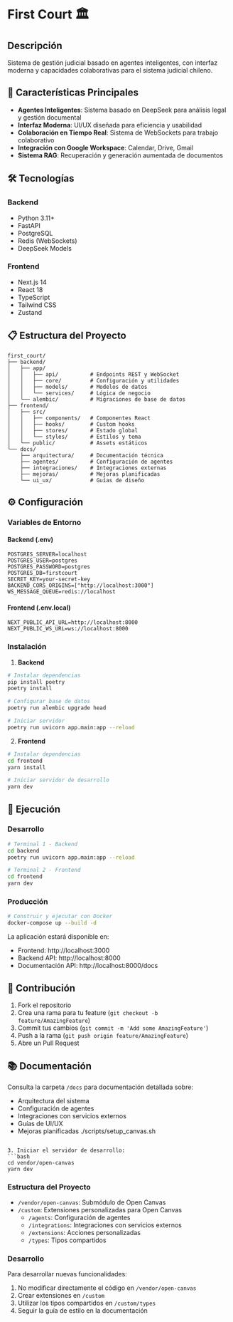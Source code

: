 # First Court 🏛️

## Descripción
Sistema de gestión judicial basado en agentes inteligentes, con interfaz moderna y capacidades colaborativas para el sistema judicial chileno.

## 🚀 Características Principales

- **Agentes Inteligentes**: Sistema basado en DeepSeek para análisis legal y gestión documental
- **Interfaz Moderna**: UI/UX diseñada para eficiencia y usabilidad
- **Colaboración en Tiempo Real**: Sistema de WebSockets para trabajo colaborativo
- **Integración con Google Workspace**: Calendar, Drive, Gmail
- **Sistema RAG**: Recuperación y generación aumentada de documentos

## 🛠️ Tecnologías

### Backend
- Python 3.11+
- FastAPI
- PostgreSQL
- Redis (WebSockets)
- DeepSeek Models

### Frontend
- Next.js 14
- React 18
- TypeScript
- Tailwind CSS
- Zustand

## 📋 Estructura del Proyecto

```
first_court/
├── backend/
│   ├── app/
│   │   ├── api/          # Endpoints REST y WebSocket
│   │   ├── core/         # Configuración y utilidades
│   │   ├── models/       # Modelos de datos
│   │   └── services/     # Lógica de negocio
│   └── alembic/          # Migraciones de base de datos
├── frontend/
│   ├── src/
│   │   ├── components/   # Componentes React
│   │   ├── hooks/        # Custom hooks
│   │   ├── stores/       # Estado global
│   │   └── styles/       # Estilos y tema
│   └── public/           # Assets estáticos
└── docs/
    ├── arquitectura/     # Documentación técnica
    ├── agentes/          # Configuración de agentes
    ├── integraciones/    # Integraciones externas
    ├── mejoras/          # Mejoras planificadas
    └── ui_ux/            # Guías de diseño
```

## ⚙️ Configuración

### Variables de Entorno

#### Backend (.env)
```env
POSTGRES_SERVER=localhost
POSTGRES_USER=postgres
POSTGRES_PASSWORD=postgres
POSTGRES_DB=firstcourt
SECRET_KEY=your-secret-key
BACKEND_CORS_ORIGINS=["http://localhost:3000"]
WS_MESSAGE_QUEUE=redis://localhost
```

#### Frontend (.env.local)
```env
NEXT_PUBLIC_API_URL=http://localhost:8000
NEXT_PUBLIC_WS_URL=ws://localhost:8000
```

### Instalación

1. **Backend**
```bash
# Instalar dependencias
pip install poetry
poetry install

# Configurar base de datos
poetry run alembic upgrade head

# Iniciar servidor
poetry run uvicorn app.main:app --reload
```

2. **Frontend**
```bash
# Instalar dependencias
cd frontend
yarn install

# Iniciar servidor de desarrollo
yarn dev
```

## 🚀 Ejecución

### Desarrollo
```bash
# Terminal 1 - Backend
cd backend
poetry run uvicorn app.main:app --reload

# Terminal 2 - Frontend
cd frontend
yarn dev
```

### Producción
```bash
# Construir y ejecutar con Docker
docker-compose up --build -d
```

La aplicación estará disponible en:
- Frontend: http://localhost:3000
- Backend API: http://localhost:8000
- Documentación API: http://localhost:8000/docs

## 🤝 Contribución

1. Fork el repositorio
2. Crea una rama para tu feature (`git checkout -b feature/AmazingFeature`)
3. Commit tus cambios (`git commit -m 'Add some AmazingFeature'`)
4. Push a la rama (`git push origin feature/AmazingFeature`)
5. Abre un Pull Request

## 📚 Documentación

Consulta la carpeta `/docs` para documentación detallada sobre:
- Arquitectura del sistema
- Configuración de agentes
- Integraciones con servicios externos
- Guías de UI/UX
- Mejoras planificadas
./scripts/setup_canvas.sh
```

3. Iniciar el servidor de desarrollo:
```bash
cd vendor/open-canvas
yarn dev
```

### Estructura del Proyecto

- `/vendor/open-canvas`: Submódulo de Open Canvas
- `/custom`: Extensiones personalizadas para Open Canvas
  - `/agents`: Configuración de agentes
  - `/integrations`: Integraciones con servicios externos
  - `/extensions`: Acciones personalizadas
  - `/types`: Tipos compartidos

### Desarrollo

Para desarrollar nuevas funcionalidades:

1. No modificar directamente el código en `/vendor/open-canvas`
2. Crear extensiones en `/custom`
3. Utilizar los tipos compartidos en `/custom/types`
4. Seguir la guía de estilo en la documentación
